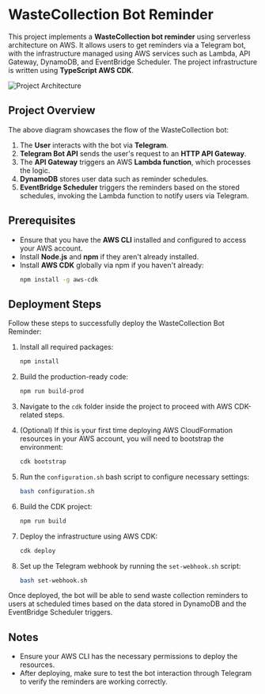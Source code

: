 
# WasteCollection Bot Reminder

This project implements a **WasteCollection bot reminder** using serverless architecture on AWS. It allows users to get reminders via a Telegram bot, with the infrastructure managed using AWS services such as Lambda, API Gateway, DynamoDB, and EventBridge Scheduler. The project infrastructure is written using **TypeScript AWS CDK**.

![Project Architecture](./path_to_image/uml_schema.jpeg)

## Project Overview

The above diagram showcases the flow of the WasteCollection bot:
1. The **User** interacts with the bot via **Telegram**.
2. **Telegram Bot API** sends the user's request to an **HTTP API Gateway**.
3. The **API Gateway** triggers an AWS **Lambda function**, which processes the logic.
4. **DynamoDB** stores user data such as reminder schedules.
5. **EventBridge Scheduler** triggers the reminders based on the stored schedules, invoking the Lambda function to notify users via Telegram.

## Prerequisites

- Ensure that you have the **AWS CLI** installed and configured to access your AWS account.
- Install **Node.js** and **npm** if they aren't already installed.
- Install **AWS CDK** globally via npm if you haven't already:
  ```bash
  npm install -g aws-cdk
  ```

## Deployment Steps

Follow these steps to successfully deploy the WasteCollection Bot Reminder:

1. Install all required packages:
   ```bash
   npm install
   ```

2. Build the production-ready code:
   ```bash
   npm run build-prod
   ```

3. Navigate to the `cdk` folder inside the project to proceed with AWS CDK-related steps.

4. (Optional) If this is your first time deploying AWS CloudFormation resources in your AWS account, you will need to bootstrap the environment:
   ```bash
   cdk bootstrap
   ```

5. Run the `configuration.sh` bash script to configure necessary settings:
   ```bash
   bash configuration.sh
   ```

6. Build the CDK project:
   ```bash
   npm run build
   ```

7. Deploy the infrastructure using AWS CDK:
   ```bash
   cdk deploy
   ```

8. Set up the Telegram webhook by running the `set-webhook.sh` script:
   ```bash
   bash set-webhook.sh
   ```

Once deployed, the bot will be able to send waste collection reminders to users at scheduled times based on the data stored in DynamoDB and the EventBridge Scheduler triggers.

## Notes

- Ensure your AWS CLI has the necessary permissions to deploy the resources.
- After deploying, make sure to test the bot interaction through Telegram to verify the reminders are working correctly.
